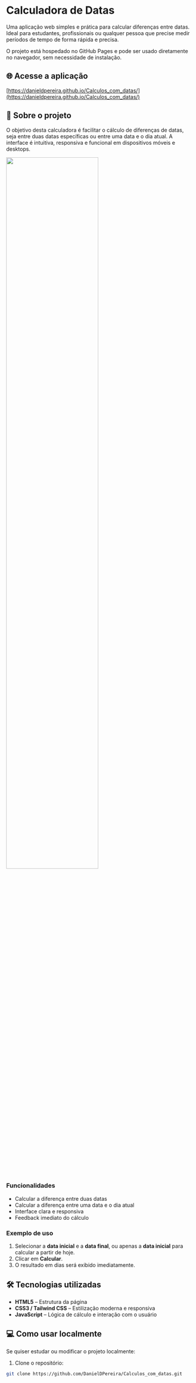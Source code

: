 # Calculadora de Datas

Uma aplicação web simples e prática para calcular diferenças entre datas. Ideal para estudantes, profissionais ou qualquer pessoa que precise medir períodos de tempo de forma rápida e precisa.

O projeto está hospedado no GitHub Pages e pode ser usado diretamente no navegador, sem necessidade de instalação.

## 🌐 Acesse a aplicação

[https://danieldpereira.github.io/Calculos_com_datas/](https://danieldpereira.github.io/Calculos_com_datas/)

## 📝 Sobre o projeto

O objetivo desta calculadora é facilitar o cálculo de diferenças de datas, seja entre duas datas específicas ou entre uma data e o dia atual. A interface é intuitiva, responsiva e funcional em dispositivos móveis e desktops.

<img style="width: 70%;" src="https://danieldpereira.github.io/danieldias.py/assets/imagens/ThumbProjetos/ProjetoDatas.png">

### Funcionalidades

- Calcular a diferença entre duas datas  
- Calcular a diferença entre uma data e o dia atual  
- Interface clara e responsiva  
- Feedback imediato do cálculo  

### Exemplo de uso

1. Selecionar a **data inicial** e a **data final**, ou apenas a **data inicial** para calcular a partir de hoje.  
2. Clicar em **Calcular**.  
3. O resultado em dias será exibido imediatamente.

## 🛠 Tecnologias utilizadas

- **HTML5** – Estrutura da página  
- **CSS3 / Tailwind CSS** – Estilização moderna e responsiva  
- **JavaScript** – Lógica de cálculo e interação com o usuário  

## 💻 Como usar localmente

Se quiser estudar ou modificar o projeto localmente:

1. Clone o repositório:

```bash
git clone https://github.com/DanielDPereira/Calculos_com_datas.git
